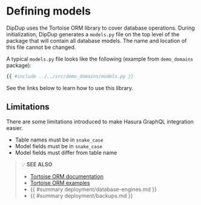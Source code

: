 # Defining models

DipDup uses the Tortoise ORM library to cover database operations. During initialization, DipDup generates a `models.py` file on the top level of the package that will contain all database models. The name and location of this file cannot be changed.

A typical `models.py` file looks like the following (example from `demo_domains` package):

```python
{{ #include ../../src/demo_domains/models.py }}
```

See the links below to learn how to use this library.

## Limitations

There are some limitations introduced to make Hasura GraphQL integration easier.

* Table names must be in `snake_case`
* Model fields must be in `snake_case`
* Model fields must differ from table name

> 💡 **SEE ALSO**
>
> * [Tortoise ORM documentation](https://tortoise-orm.readthedocs.io/en/latest/)
> * [Tortoise ORM examples](https://tortoise-orm.readthedocs.io/en/latest/examples.html)
> * {{ #summary deployment/database-engines.md }}
> * {{ #summary deployment/backups.md }}

